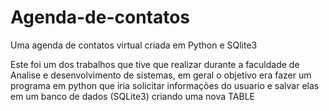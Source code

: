 # Agenda-de-contatos
Uma agenda de contatos virtual criada em Python e SQlite3

Este foi um dos trabalhos que tive que realizar durante a faculdade de Analise e desenvolvimento de sistemas, em geral
o objetivo era fazer um programa em python que iria solicitar informações do usuario e salvar elas em um banco de dados
(SQLite3) criando uma nova TABLE

